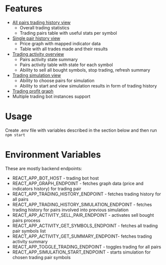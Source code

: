 # Features

- [All pairs trading history view](https://github.com/vigil-man/trading-bot-ui/wiki/History)
    - Overall trading statistics
    - Trading pairs table with useful stats per symbol
- [Single pair history view](https://github.com/vigil-man/trading-bot-ui/wiki/PairHistory)
    - Price graph with mapped indicator data
    - Table with all trades made and their results
- [Trading activity overview](https://github.com/vigil-man/trading-bot-ui/wiki/Overview)
    - Pairs activity state summary
    - Pairs activity table with state for each symbol
    - Ability to sell all bought symbols, stop trading, refresh summary
- [Trading simulation view](https://github.com/vigil-man/trading-bot-ui/wiki/Simulation)
    - Ability to choose pairs for simulation
    - Ability to start and view simulation results in form of trading history
- [Trading profit graph](https://github.com/vigil-man/trading-bot-ui/wiki/Profit)
- Multiple trading bot instances support

# Usage

Create .env file with variables described in the section below and then run
`npm start`

# Environment Variables

These are mostly backend endpoints:

- REACT_APP_BOT_HOST - trading bot host
- REACT_APP_GRAPH_ENDPOINT - fetches graph data (price and indicators history) for trading pair
- REACT_APP_TRADING_HISTORY_ENDPOINT - fetches trading history for all pairs
- REACT_APP_TRADING_HISTORY_SIMULATION_ENDPOINT - fetches trading history for pairs involved into previous simulation
- REACT_APP_ACTIVITY_SELL_PAIR_ENDPOINT - activates sell bought pairs process
- REACT_APP_ACTIVITY_GET_SYMBOLS_ENDPOINT - fetches all trading pair symbols list
- REACT_APP_ACTIVITY_GET_SUMMARY_ENDPOINT- fetches trading activity summary
- REACT_APP_TOGGLE_TRADING_ENDPOINT - toggles trading for all pairs
- REACT_APP_SIMULATION_START_ENDPOINT - starts simulation for chosen trading pair symbols